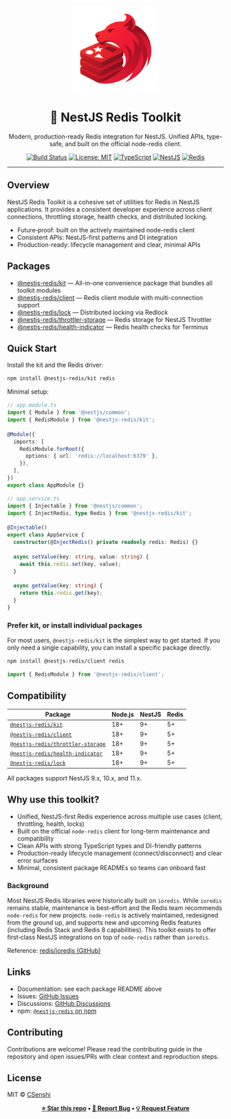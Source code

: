 <div align="center">

<img src="docs/images/logo.png" alt="NestJS Redis Toolkit Logo" width="200" height="200">

# 🚀 NestJS Redis Toolkit

Modern, production-ready Redis integration for NestJS. Unified APIs, type-safe, and built on the official node-redis client.

[![Build Status](https://github.com/CSenshi/nestjs-redis/workflows/CI/badge.svg)](https://github.com/CSenshi/nestjs-redis/actions)
[![License: MIT](https://img.shields.io/badge/License-MIT-yellow.svg)](https://opensource.org/licenses/MIT)
[![TypeScript](https://img.shields.io/badge/TypeScript-Ready-blue.svg)](https://www.typescriptlang.org/)
[![NestJS](https://img.shields.io/badge/NestJS-9%2B-red.svg)](https://nestjs.com/)
[![Redis](https://img.shields.io/badge/Redis-5+-red.svg)](https://redis.io/)

</div>

---

## Overview

NestJS Redis Toolkit is a cohesive set of utilities for Redis in NestJS applications. It provides a consistent developer experience across client connections, throttling storage, health checks, and distributed locking.

- Future‑proof: built on the actively maintained node-redis client
- Consistent APIs: NestJS-first patterns and DI integration
- Production-ready: lifecycle management and clear, minimal APIs

## Packages

- [@nestjs-redis/kit](packages/kit/README.md) — All-in-one convenience package that bundles all toolkit modules
- [@nestjs-redis/client](packages/client/README.md) — Redis client module with multi-connection support
- [@nestjs-redis/lock](packages/lock/README.md) — Distributed locking via Redlock
- [@nestjs-redis/throttler-storage](packages/throttler-storage/README.md) — Redis storage for NestJS Throttler
- [@nestjs-redis/health-indicator](packages/health-indicator/README.md) — Redis health checks for Terminus

## Quick Start

Install the kit and the Redis driver:

```bash
npm install @nestjs-redis/kit redis
```

Minimal setup:

```typescript
// app.module.ts
import { Module } from '@nestjs/common';
import { RedisModule } from '@nestjs-redis/kit';

@Module({
  imports: [
    RedisModule.forRoot({
      options: { url: 'redis://localhost:6379' },
    }),
  ],
})
export class AppModule {}
```

```typescript
// app.service.ts
import { Injectable } from '@nestjs/common';
import { InjectRedis, type Redis } from '@nestjs-redis/kit';

@Injectable()
export class AppService {
  constructor(@InjectRedis() private readonly redis: Redis) {}

  async setValue(key: string, value: string) {
    await this.redis.set(key, value);
  }

  async getValue(key: string) {
    return this.redis.get(key);
  }
}
```

### Prefer kit, or install individual packages

For most users, `@nestjs-redis/kit` is the simplest way to get started. If you only need a single capability, you can install a specific package directly.

```bash
npm install @nestjs-redis/client redis
```

```typescript
import { RedisModule } from '@nestjs-redis/client';
```

## Compatibility

| Package                                                                                            | Node.js | NestJS | Redis |
| -------------------------------------------------------------------------------------------------- | ------- | ------ | ----- |
| [`@nestjs-redis/kit`](https://www.npmjs.com/package/@nestjs-redis/kit)                             | 18+     | 9+     | 5+    |
| [`@nestjs-redis/client`](https://www.npmjs.com/package/@nestjs-redis/client)                       | 18+     | 9+     | 5+    |
| [`@nestjs-redis/throttler-storage`](https://www.npmjs.com/package/@nestjs-redis/throttler-storage) | 18+     | 9+     | 5+    |
| [`@nestjs-redis/health-indicator`](https://www.npmjs.com/package/@nestjs-redis/health-indicator)   | 18+     | 9+     | 5+    |
| [`@nestjs-redis/lock`](https://www.npmjs.com/package/@nestjs-redis/lock)                           | 18+     | 9+     | 5+    |

All packages support NestJS 9.x, 10.x, and 11.x.

## Why use this toolkit?

- Unified, NestJS-first Redis experience across multiple use cases (client, throttling, health, locks)
- Built on the official `node-redis` client for long-term maintenance and compatibility
- Clean APIs with strong TypeScript types and DI-friendly patterns
- Production-ready lifecycle management (connect/disconnect) and clear error surfaces
- Minimal, consistent package READMEs so teams can onboard fast

### Background

Most NestJS Redis libraries were historically built on `ioredis`. While `ioredis` remains stable, maintenance is best-effort and the Redis team recommends `node-redis` for new projects. `node-redis` is actively maintained, redesigned from the ground up, and supports new and upcoming Redis features (including Redis Stack and Redis 8 capabilities). This toolkit exists to offer first‑class NestJS integrations on top of `node-redis` rather than `ioredis`.

Reference: [redis/ioredis (GitHub)](https://github.com/redis/ioredis)

## Links

- Documentation: see each package README above
- Issues: [GitHub Issues](https://github.com/CSenshi/nestjs-redis/issues)
- Discussions: [GitHub Discussions](https://github.com/CSenshi/nestjs-redis/discussions)
- npm: [`@nestjs-redis` on npm](https://www.npmjs.com/org/nestjs-redis)

## Contributing

Contributions are welcome! Please read the contributing guide in the repository and open issues/PRs with clear context and reproduction steps.

## License

MIT © [CSenshi](https://github.com/CSenshi)

<div align="center">

**[⭐ Star this repo](https://github.com/CSenshi/nestjs-redis) • [🐛 Report Bug](https://github.com/CSenshi/nestjs-redis/issues) • [💡 Request Feature](https://github.com/CSenshi/nestjs-redis/discussions)**

</div>
